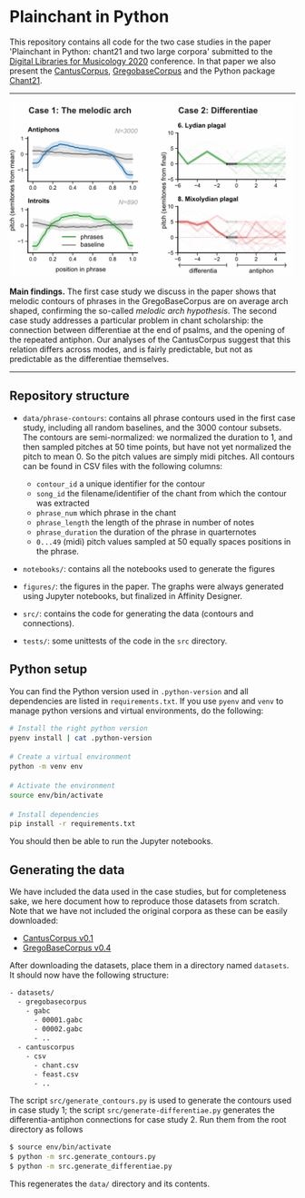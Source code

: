 Plainchant in Python
====================

This repository contains all code for the two case studies in the paper 
'Plainchant in Python: chant21 and two large corpora'
submitted to the 
[Digital Libraries for Musicology 2020](https://dlfm.web.ox.ac.uk/) conference.
In that paper we also present the 
[CantusCorpus](https://github.com/bacor/cantuscorpus), 
[GregobaseCorpus](https://github.com/bacor/gregobasecorpus) 
and the Python package [Chant21](https://github.com/bacor/chant21).

----

<img src="figures/teaser/teaser.jpg?raw=true" width="500" title="Two case studies: melodic contour and differentia-antiphon connections">

**Main findings.**
The first case study we discuss in the paper shows that melodic contours of 
phrases in the GregoBaseCorpus are on average arch shaped, confirming the 
so-called *melodic arch hypothesis*. The second case
study addresses a particular problem in chant scholarship: the connection between
differentiae at the end of psalms, and the opening of the repeated antiphon.
Our analyses of the CantusCorpus suggest that this relation differs across 
modes, and is fairly predictable, but not as predictable as the differentiae 
themselves.

---

Repository structure 
--------------------

- `data/phrase-contours`: contains all phrase contours used in the first case
study, including all random baselines, and the 3000 contour subsets. 
The contours are semi-normalized: we normalized the duration to 1, and then 
sampled pitches at 50 time points, but have not yet normalized the pitch to 
mean 0. So the pitch values are simply midi pitches.
All contours can be found in CSV files with the following columns:

  - `contour_id` a unique identifier for the contour
  - `song_id` the filename/identifier of the chant from which the contour was extracted
  - `phrase_num` which phrase in the chant
  - `phrase_length` the length of the phrase in number of notes
  - `phrase_duration` the duration of the phrase in quarternotes
  - `0...49` (midi) pitch values sampled at 50 equally spaces positions in the phrase.

- `notebooks/`: contains all the notebooks used to generate the figures
- `figures/`: the figures in the paper. The graphs were always generated using
Jupyter notebooks, but finalized in Affinity Designer.
- `src/`: contains the code for generating the data (contours and connections).
- `tests/`: some unittests of the code in the `src` directory.


Python setup
------------

You can find the Python version used in `.python-version` and all dependencies 
are listed in `requirements.txt`. If you use `pyenv` and `venv` to manage 
python versions and virtual environments, do the following:

```bash
# Install the right python version
pyenv install | cat .python-version

# Create a virtual environment
python -m venv env

# Activate the environment
source env/bin/activate

# Install dependencies
pip install -r requirements.txt
```

You should then be able to run the Jupyter notebooks.

Generating the data
-------------------

We have included the data used in the case studies, but for completeness sake,
we here document how to reproduce those datasets from scratch.
Note that we have not included the original corpora as these can be easily 
downloaded:

- [CantusCorpus v0.1](https://github.com/bacor/cantuscorpus/releases/tag/v0.1)
- [GregoBaseCorpus v0.4](https://github.com/bacor/gregobasecorpus/releases/tag/v0.4)

After downloading the datasets, place them in a directory named `datasets`.
It should now have the following structure:

```
- datasets/
  - gregobasecorpus
    - gabc
      - 00001.gabc
      - 00002.gabc
      - ..
  - cantuscorpus
    - csv
      - chant.csv
      - feast.csv
      - ..
```

The script `src/generate_contours.py` is used to generate the contours used in 
case study 1; the script `src/generate-differentiae.py` generates the 
differentia-antiphon connections for case study 2. Run them from the root 
directory as follows

```bash
$ source env/bin/activate
$ python -m src.generate_contours.py
$ python -m src.generate_differentiae.py
```

This regenerates the `data/` directory and its contents.
